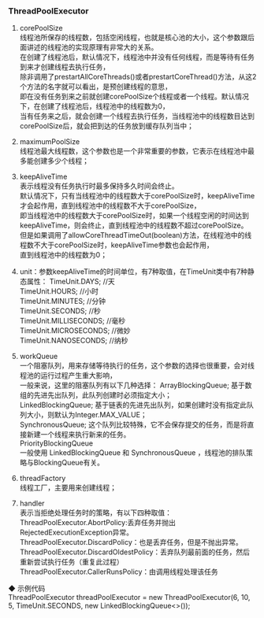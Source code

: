 ### ThreadPoolExecutor

1. corePoolSize  
线程池所保存的线程数，包括空闲线程，也就是核心池的大小，这个参数跟后面讲述的线程池的实现原理有非常大的关系。  
在创建了线程池后，默认情况下，线程池中并没有任何线程，而是等待有任务到来才创建线程去执行任务，  
除非调用了prestartAllCoreThreads()或者prestartCoreThread()方法，从这2个方法的名字就可以看出，是预创建线程的意思，  
即在没有任务到来之前就创建corePoolSize个线程或者一个线程。默认情况下，在创建了线程池后，线程池中的线程数为0，  
当有任务来之后，就会创建一个线程去执行任务，当线程池中的线程数目达到corePoolSize后，就会把到达的任务放到缓存队列当中；

2. maximumPoolSize  
线程池最大线程数，这个参数也是一个非常重要的参数，它表示在线程池中最多能创建多少个线程；

3. keepAliveTime  
表示线程没有任务执行时最多保持多久时间会终止。  
默认情况下，只有当线程池中的线程数大于corePoolSize时，keepAliveTime才会起作用，直到线程池中的线程数不大于corePoolSize，  
即当线程池中的线程数大于corePoolSize时，如果一个线程空闲的时间达到keepAliveTime，则会终止，直到线程池中的线程数不超过corePoolSize。  
但是如果调用了allowCoreThreadTimeOut(boolean)方法，在线程池中的线程数不大于corePoolSize时，keepAliveTime参数也会起作用，  
直到线程池中的线程数为0；  

4. unit：参数keepAliveTime的时间单位，有7种取值，在TimeUnit类中有7种静态属性：
TimeUnit.DAYS;               //天  
TimeUnit.HOURS;             //小时  
TimeUnit.MINUTES;           //分钟  
TimeUnit.SECONDS;           //秒  
TimeUnit.MILLISECONDS;      //毫秒  
TimeUnit.MICROSECONDS;      //微妙  
TimeUnit.NANOSECONDS;       //纳秒  

5. workQueue  
一个阻塞队列，用来存储等待执行的任务，这个参数的选择也很重要，会对线程池的运行过程产生重大影响，  
一般来说，这里的阻塞队列有以下几种选择：
ArrayBlockingQueue;    基于数组的先进先出队列，此队列创建时必须指定大小；  
LinkedBlockingQueue;    基于链表的先进先出队列，如果创建时没有指定此队列大小，则默认为Integer.MAX_VALUE；  
SynchronousQueue;    这个队列比较特殊，它不会保存提交的任务，而是将直接新建一个线程来执行新来的任务。  
PriorityBlockingQueue   
一般使用 LinkedBlockingQueue 和 SynchronousQueue ，线程池的排队策略与BlockingQueue有关。  

6. threadFactory  
线程工厂，主要用来创建线程；  

7. handler  
表示当拒绝处理任务时的策略，有以下四种取值：  
ThreadPoolExecutor.AbortPolicy:丢弃任务并抛出RejectedExecutionException异常。   
ThreadPoolExecutor.DiscardPolicy：也是丢弃任务，但是不抛出异常。   
ThreadPoolExecutor.DiscardOldestPolicy：丢弃队列最前面的任务，然后重新尝试执行任务（重复此过程）  
ThreadPoolExecutor.CallerRunsPolicy：由调用线程处理该任务  

◆ 示例代码  
ThreadPoolExecutor threadPoolExecutor = new ThreadPoolExecutor(6, 10, 5, TimeUnit.SECONDS, new LinkedBlockingQueue<>());

